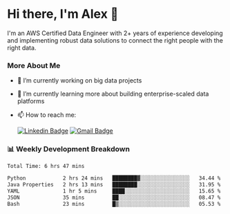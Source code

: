 # Hi there, I'm Alex  👋

I'm an AWS Certified Data Engineer with 2+ years of experience developing and implementing robust data solutions to connect the right people with the right data. 

### More About Me

- 🔭 I’m currently working on big data projects
- 🌱 I’m currently learning more about building enterprise-scaled data platforms
- 📫 How to reach me:

  [![Linkedin Badge](https://img.shields.io/badge/LinkedIn-0077B5?style=for-the-badge&logo=linkedin&logoColor=white)](https://www.linkedin.com/in/itsalexchen) [![Gmail Badge](https://img.shields.io/badge/Gmail-D14836?style=for-the-badge&logo=gmail&logoColor=white)](mailto:itsalexchen@gmail.com)




### 📊 Weekly Development Breakdown
<!--START_SECTION:waka-->

```txt
Total Time: 6 hrs 47 mins

Python            2 hrs 24 mins   ████████▓░░░░░░░░░░░░░░░░   34.44 %
Java Properties   2 hrs 13 mins   ████████░░░░░░░░░░░░░░░░░   31.95 %
YAML              1 hr 5 mins     ████░░░░░░░░░░░░░░░░░░░░░   15.65 %
JSON              35 mins         ██░░░░░░░░░░░░░░░░░░░░░░░   08.47 %
Bash              23 mins         █▒░░░░░░░░░░░░░░░░░░░░░░░   05.53 %
```

<!--END_SECTION:waka-->
